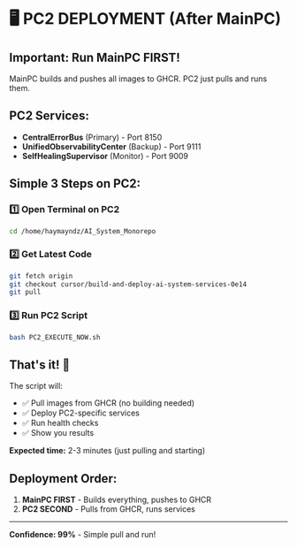 # 🖥️ PC2 DEPLOYMENT (After MainPC)

## Important: Run MainPC FIRST!
MainPC builds and pushes all images to GHCR. PC2 just pulls and runs them.

## PC2 Services:
- **CentralErrorBus** (Primary) - Port 8150
- **UnifiedObservabilityCenter** (Backup) - Port 9111  
- **SelfHealingSupervisor** (Monitor) - Port 9009

## Simple 3 Steps on PC2:

### 1️⃣ Open Terminal on PC2
```bash
cd /home/haymayndz/AI_System_Monorepo
```

### 2️⃣ Get Latest Code
```bash
git fetch origin
git checkout cursor/build-and-deploy-ai-system-services-0e14
git pull
```

### 3️⃣ Run PC2 Script
```bash
bash PC2_EXECUTE_NOW.sh
```

## That's it! 🎉

The script will:
- ✅ Pull images from GHCR (no building needed)
- ✅ Deploy PC2-specific services
- ✅ Run health checks
- ✅ Show you results

**Expected time:** 2-3 minutes (just pulling and starting)

## Deployment Order:
1. **MainPC FIRST** - Builds everything, pushes to GHCR
2. **PC2 SECOND** - Pulls from GHCR, runs services

---

**Confidence: 99%** - Simple pull and run!